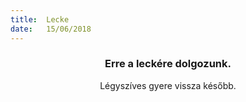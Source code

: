 ```yaml
---
title:  Lecke
date:   15/06/2018
---
```


### <center>Erre a leckére dolgozunk.</center>
<center>Légyszíves gyere vissza később.</center>
